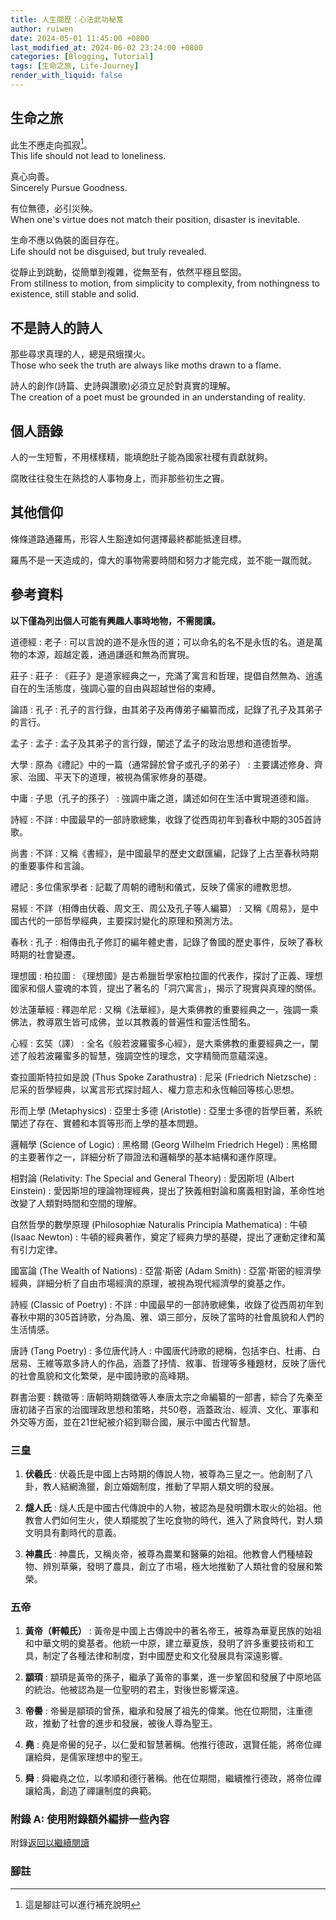 ```yaml
---
title: 人生閱歷：心法武功秘笈
author: ruiwen
date: 2024-05-01 11:45:00 +0800
last_modified_at: 2024-06-02 23:24:00 +0800
categories: [Blogging, Tutorial]
tags: [生命之旅, Life-Journey]
render_with_liquid: false
---
```


## 生命之旅

此生不應走向孤寂[^1]。  
This life should not lead to loneliness.

真心向善。  
Sincerely Pursue Goodness.

有位無德，必引災殃。  
When one's virtue does not match their position, disaster is inevitable.

生命不應以偽裝的面目存在。  
Life should not be disguised, but truly revealed.

從靜止到跳動，從簡單到複雜，從無至有，依然平穩且堅固。  
From stillness to motion, from simplicity to complexity, from nothingness to existence, still stable and solid.

## 不是詩人的詩人

那些尋求真理的人，總是飛蛾撲火。  
Those who seek the truth are always like moths drawn to a flame.

詩人的創作(詩篇、史詩與讚歌)必須立足於對真實的理解。  
The creation of a poet must be grounded in an understanding of reality.


## 個人語錄

人的一生短暫，不用樣樣精，能填飽肚子能為國家社稷有貢獻就夠。

腐敗往往發生在熟捻的人事物身上，而非那些初生之竇。

## 其他信仰

條條道路通羅馬，形容人生豁達如何選擇最終都能抵達目標。

羅馬不是一天造成的，偉大的事物需要時間和努力才能完成，並不能一蹴而就。


## 參考資料

**以下僅為列出個人可能有興趣人事時地物，不需閱讀。**

道德經 : 老子
:   可以言說的道不是永恆的道；可以命名的名不是永恆的名。道是萬物的本源，超越定義，通過謙遜和無為而實現。

莊子 : 莊子
:   《莊子》是道家經典之一，充滿了寓言和哲理，提倡自然無為、逍遙自在的生活態度，強調心靈的自由與超越世俗的束縛。

論語 : 孔子
:   孔子的言行錄，由其弟子及再傳弟子編纂而成，記錄了孔子及其弟子的言行。

孟子 : 孟子
:   孟子及其弟子的言行錄，闡述了孟子的政治思想和道德哲學。

大學 : 原為《禮記》中的一篇（通常歸於曾子或孔子的弟子）
:   主要講述修身、齊家、治國、平天下的道理，被視為儒家修身的基礎。

中庸 : 子思（孔子的孫子）
:   強調中庸之道，講述如何在生活中實現道德和諧。

詩經 : 不詳
:   中國最早的一部詩歌總集，收錄了從西周初年到春秋中期的305首詩歌。

尚書 : 不詳
:   又稱《書經》，是中國最早的歷史文獻匯編，記錄了上古至春秋時期的重要事件和言論。

禮記 : 多位儒家學者
:   記載了周朝的禮制和儀式，反映了儒家的禮教思想。

易經 : 不詳（相傳由伏羲、周文王、周公及孔子等人編纂）
:   又稱《周易》，是中國古代的一部哲學經典，主要探討變化的原理和預測方法。

春秋 : 孔子
:   相傳由孔子修訂的編年體史書，記錄了魯國的歷史事件，反映了春秋時期的社會變遷。

理想國 : 柏拉圖
:   《理想國》是古希臘哲學家柏拉圖的代表作，探討了正義、理想國家和個人靈魂的本質，提出了著名的「洞穴寓言」，揭示了現實與真理的關係。

妙法蓮華經 : 釋迦牟尼
:   又稱《法華經》，是大乘佛教的重要經典之一，強調一乘佛法，教導眾生皆可成佛，並以其教義的普遍性和靈活性聞名。

心經 : 玄奘（譯）
:   全名《般若波羅蜜多心經》，是大乘佛教的重要經典之一，闡述了般若波羅蜜多的智慧，強調空性的理念，文字精簡而意蘊深遠。

查拉圖斯特拉如是說 (Thus Spoke Zarathustra) : 尼采 (Friedrich Nietzsche)
:   尼采的哲學經典，以寓言形式探討超人、權力意志和永恆輪回等核心思想。

形而上學 (Metaphysics) : 亞里士多德 (Aristotle)
:   亞里士多德的哲學巨著，系統闡述了存在、實體和本質等形而上學的基本問題。

邏輯學 (Science of Logic) : 黑格爾 (Georg Wilhelm Friedrich Hegel)
:   黑格爾的主要著作之一，詳細分析了辯證法和邏輯學的基本結構和運作原理。

相對論 (Relativity: The Special and General Theory) : 愛因斯坦 (Albert Einstein)
:   愛因斯坦的理論物理經典，提出了狹義相對論和廣義相對論，革命性地改變了人類對時間和空間的理解。

自然哲學的數學原理 (Philosophiæ Naturalis Principia Mathematica) : 牛頓 (Isaac Newton)
:   牛頓的經典著作，奠定了經典力學的基礎，提出了運動定律和萬有引力定律。

國富論 (The Wealth of Nations) : 亞當·斯密 (Adam Smith)
:   亞當·斯密的經濟學經典，詳細分析了自由市場經濟的原理，被視為現代經濟學的奠基之作。

詩經 (Classic of Poetry) : 不詳
:   中國最早的一部詩歌總集，收錄了從西周初年到春秋中期的305首詩歌，分為風、雅、頌三部分，反映了當時的社會風貌和人們的生活情感。

唐詩 (Tang Poetry) : 多位唐代詩人
:   中國唐代詩歌的總稱，包括李白、杜甫、白居易、王維等眾多詩人的作品，涵蓋了抒情、敘事、哲理等多種題材，反映了唐代的社會風貌和文化繁榮，是中國詩歌的高峰期。

群書治要 : 魏徵等
:   唐朝時期魏徵等人奉唐太宗之命編纂的一部書，綜合了先秦至唐初諸子百家的治國理政思想和策略，共50卷，涵蓋政治、經濟、文化、軍事和外交等方面，並在21世紀被介紹到聯合國，展示中國古代智慧。

### 三皇
1. **伏羲氏**
:   伏羲氏是中國上古時期的傳說人物，被尊為三皇之一。他創制了八卦，教人結網漁獵，創立婚姻制度，推動了早期人類文明的發展。

2. **燧人氏**
:   燧人氏是中國古代傳說中的人物，被認為是發明鑽木取火的始祖。他教會人們如何生火，使人類擺脫了生吃食物的時代，進入了熟食時代，對人類文明具有劃時代的意義。

3. **神農氏**
:   神農氏，又稱炎帝，被尊為農業和醫藥的始祖。他教會人們種植穀物、辨別草藥，發明了農具，創立了市場，極大地推動了人類社會的發展和繁榮。

### 五帝
1. **黃帝（軒轅氏）**
:   黃帝是中國上古傳說中的著名帝王，被尊為華夏民族的始祖和中華文明的奠基者。他統一中原，建立華夏族，發明了許多重要技術和工具，制定了各種法律和制度，對中國歷史和文化發展具有深遠影響。

2. **顓頊**
:   顓頊是黃帝的孫子，繼承了黃帝的事業，進一步鞏固和發展了中原地區的統治。他被認為是一位聖明的君主，對後世影響深遠。

3. **帝嚳**
:   帝嚳是顓頊的曾孫，繼承和發展了祖先的偉業。他在位期間，注重德政，推動了社會的進步和發展，被後人尊為聖王。

4. **堯**
:   堯是帝嚳的兒子，以仁愛和智慧著稱。他推行德政，選賢任能，將帝位禪讓給舜，是儒家理想中的聖王。

5. **舜**
:   舜繼堯之位，以孝順和德行著稱。他在位期間，繼續推行德政，將帝位禪讓給禹，創造了禪讓制度的典範。



### 附錄 A: 使用附錄額外編排一些內容
附錄[返回以繼續閱讀](#生命之旅)

### 腳註
[^1]: 這是腳註可以進行補充說明


